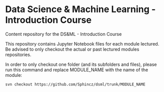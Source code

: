 # Data Science &amp; Machine Learning - Introduction Course
Content repository for the DS&ML - Introduction Course

This repository contains Jupyter Notebook files for each module lectured. 
Be advised to only checkout the actual or past lectured modules repositories.

In order to only checkout one folder (and its subfolders and files), please run this command and replace MODULE_NAME with the name of the module:
```
svn checkout https://github.com/Sphincz/dsml/trunk/MODULE_NAME
```
